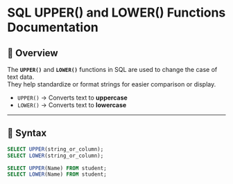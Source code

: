# SQL UPPER() and LOWER() Functions Documentation

## 📘 Overview
The **`UPPER()`** and **`LOWER()`** functions in SQL are used to change the case of text data.  
They help standardize or format strings for easier comparison or display.

- `UPPER()` → Converts text to **uppercase**
- `LOWER()` → Converts text to **lowercase**

---

## 🧩 Syntax

```sql
SELECT UPPER(string_or_column);
SELECT LOWER(string_or_column);
```
```sql
SELECT UPPER(Name) FROM student;
SELECT LOWER(Name) FROM student;
```